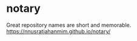# notary
Great repository names are short and memorable.
 https://nnusratjahanmim.github.io/notary/
